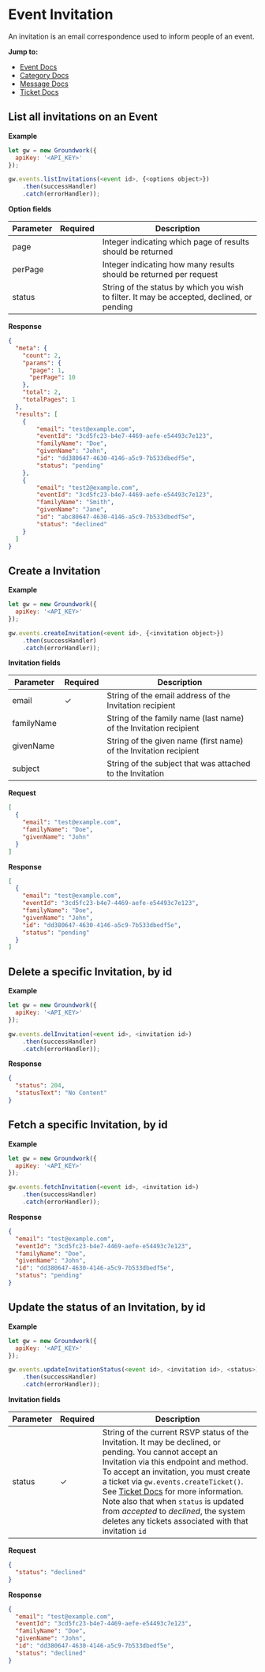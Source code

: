 # Event Invitation

An invitation is an email correspondence used to inform people of an event.

**Jump to:**
- [Event Docs](https://github.com/thegroundwork/groundwork.js/blob/master/manual/events.md)
- [Category Docs](https://github.com/thegroundwork/groundwork.js/blob/master/manual/events-category.md)
- [Message Docs](https://github.com/thegroundwork/groundwork.js/blob/master/manual/events-message.md)
- [Ticket Docs](https://github.com/thegroundwork/groundwork.js/blob/master/manual/events-ticket.md)

## List all invitations on an Event

**Example**

```javascript
let gw = new Groundwork({
  apiKey: '<API_KEY>'
});

gw.events.listInvitations(<event id>, {<options object>})
    .then(successHandler)
    .catch(errorHandler));
```

**Option fields**

Parameter             | Required | Description
----------------------|----------|---------
page                  |          | Integer indicating which page of results should be returned
perPage               |          | Integer indicating how many results should be returned per request
status                |          | String of the status by which you wish to filter. It may be accepted, declined, or pending


**Response**

```json
{
  "meta": {
    "count": 2,
    "params": {
      "page": 1,
      "perPage": 10
    },
    "total": 2,
    "totalPages": 1
  },
  "results": [
    {
        "email": "test@example.com",
        "eventId": "3cd5fc23-b4e7-4469-aefe-e54493c7e123",
        "familyName": "Doe",
        "givenName": "John",
        "id": "dd380647-4630-4146-a5c9-7b533dbedf5e",
        "status": "pending"
    },
    {
        "email": "test2@example.com",
        "eventId": "3cd5fc23-b4e7-4469-aefe-e54493c7e123",
        "familyName": "Smith",
        "givenName": "Jane",
        "id": "abc80647-4630-4146-a5c9-7b533dbedf5e",
        "status": "declined"
    }
  ]
}
```








## Create a Invitation

**Example**

```javascript
let gw = new Groundwork({
  apiKey: '<API_KEY>'
});

gw.events.createInvitation(<event id>, {<invitation object>})
    .then(successHandler)
    .catch(errorHandler));
```

**Invitation fields**

Parameter               | Required | Description
------------------------|----------|------------
email                   |  ✓       | String of the email address of the Invitation recipient
familyName              |          | String of the family name (last name) of the Invitation recipient
givenName               |          | String of the given name (first name) of the Invitation recipient
subject                 |          | String of the subject that was attached to the Invitation

**Request**

```json
[
  {
    "email": "test@example.com",
    "familyName": "Doe",
    "givenName": "John"
  }
]
```

**Response**

```json
[
  {
    "email": "test@example.com",
    "eventId": "3cd5fc23-b4e7-4469-aefe-e54493c7e123",
    "familyName": "Doe",
    "givenName": "John",
    "id": "dd380647-4630-4146-a5c9-7b533dbedf5e",
    "status": "pending"
  }
]
```








## Delete a specific Invitation, by id

**Example**

```javascript
let gw = new Groundwork({
  apiKey: '<API_KEY>'
});

gw.events.delInvitation(<event id>, <invitation id>)
    .then(successHandler)
    .catch(errorHandler));
```

**Response**
```json
{
  "status": 204,
  "statusText": "No Content"
}
```








## Fetch a specific Invitation, by id

**Example**

```javascript
let gw = new Groundwork({
  apiKey: '<API_KEY>'
});

gw.events.fetchInvitation(<event id>, <invitation id>)
    .then(successHandler)
    .catch(errorHandler));
```

**Response**

```json
{
  "email": "test@example.com",
  "eventId": "3cd5fc23-b4e7-4469-aefe-e54493c7e123",
  "familyName": "Doe",
  "givenName": "John",
  "id": "dd380647-4630-4146-a5c9-7b533dbedf5e",
  "status": "pending"
}
```








## Update the status of an Invitation, by id

**Example**

```javascript
let gw = new Groundwork({
  apiKey: '<API_KEY>'
});

gw.events.updateInvitationStatus(<event id>, <invitation id>, <status>)
    .then(successHandler)
    .catch(errorHandler));
```

**Invitation fields**

Parameter               | Required | Description
------------------------|----------|---------
status                  |  ✓       | String of the current RSVP status of the Invitation. It may be declined, or pending. You cannot accept an Invitation via this endpoint and method. To accept an invitation, you must create a ticket via `gw.events.createTicket()`. See [Ticket Docs](https://github.com/thegroundwork/groundwork.js/blob/master/manual/events-ticket.md) for more information.  Note also that when `status` is updated from _accepted_ to _declined_, the system deletes any tickets associated with that invitation `id`

**Request**
```json
{
  "status": "declined"
}
```

**Response**
```json
{
  "email": "test@example.com",
  "eventId": "3cd5fc23-b4e7-4469-aefe-e54493c7e123",
  "familyName": "Doe",
  "givenName": "John",
  "id": "dd380647-4630-4146-a5c9-7b533dbedf5e",
  "status": "declined"
}
```
